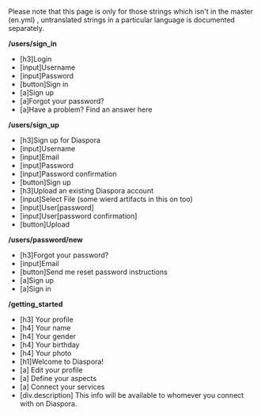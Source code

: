 Please note that this page is only for those strings which isn't in the master (en.yml) , untranslated strings in a particular language is documented separately.


**/users/sign_in**

* [h3]Login
* [input]Username
* [input]Password
* [button]Sign in
* [a]Sign up
* [a]Forgot your password?
* [a]Have a problem? Find an answer here


**/users/sign_up**

* [h3]Sign up for Diaspora
* [input]Username
* [input]Email
* [input]Password
* [input]Password confirmation
* [button]Sign up
* [h3]Upload an existing Diaspora account
* [input]Select File (some wierd artifacts in this on too)
* [input]User[password]
* [input]User[password confirmation]
* [button]Upload

**/users/password/new**
* [h3]Forgot your password? 
* [input]Email
* [button]Send me reset password instructions
* [a]Sign up
* [a]Sign in

**/getting_started**
* [h3] Your profile
* [h4] Your name
* [h4] Your gender
* [h4] Your birthday
* [h4] Your photo
* [h1]Welcome to Diaspora!
* [a] Edit your profile
* [a] Define your aspects
* [a] Connect your services
* [div.description] This info will be available to whomever you connect with on Diaspora.
